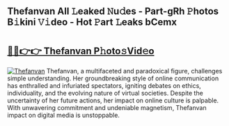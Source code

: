 ## Thefanvan All 𝙻eaked 𝙽u𝚍es - Part-gRh 𝙿hotos B𝚒kini 𝚅𝚒deo - Hot 𝙿art 𝙻eaks bCemx

# <h2><a href="http://ld2zj4r.urlbe.top/?page=Thefanvan">🔗🔗👉👉 Thefanvan P𝚑oto𝚜Vid𝚎o</a></h2>

[![Thefanvan](https://i.imgur.com/eBuTRDB.gif)](http://ld2zj4r.urlbe.top/?page=Thefanvan)
Thefanvan, a multifaceted and paradoxical figure, challenges simple understanding. Her groundbreaking style of online communication has enthralled and infuriated spectators, igniting debates on ethics, individuality, and the evolving nature of virtual societies. Despite the uncertainty of her future actions, her impact on online culture is palpable. With unwavering commitment and undeniable magnetism, Thefanvan impact on digital media is unstoppable.
